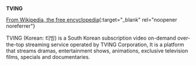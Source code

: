 **TVING**<br>

[From Wikipedia, the free encyclopedia](https://en.wikipedia.org/wiki/TVING){:target="_blank" rel="noopener noreferrer"}

TVING (Korean: 티빙) is a South Korean subscription video on-demand over-the-top streaming service operated by TVING Corporation, It is a platform that streams dramas, entertainment shows, animations, exclusive television films, specials and documentaries.
